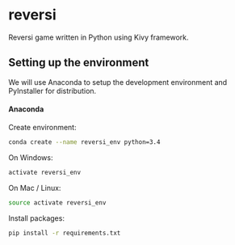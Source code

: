 # reversi
Reversi game written in Python using Kivy framework.

## Setting up the environment
We will use Anaconda to setup the development environment and PyInstaller for distribution.

#### Anaconda
Create environment:
```bash
conda create --name reversi_env python=3.4
```
On Windows:
```bash
activate reversi_env
```
On Mac / Linux:
```bash
source activate reversi_env
```
Install packages:
```bash
pip install -r requirements.txt
```

